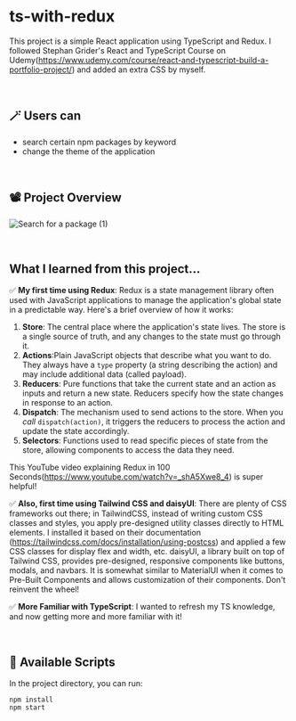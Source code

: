 # ts-with-redux

This project is a simple React application using TypeScript and Redux. I followed Stephan Grider's React and TypeScript Course on Udemy(https://www.udemy.com/course/react-and-typescript-build-a-portfolio-project/) and added an extra CSS by myself. 

 <br />
 
## 🪄 Users can

- search certain npm packages by keyword
- change the theme of the application

<br />

## 📽 Project Overview
![Search for a package (1)](https://github.com/user-attachments/assets/5f1cd071-45fb-4cfe-99ae-ad529fa72586)

<br />

## What I learned from this project...

✅ **My first time using Redux**: Redux is a state management library often used with JavaScript applications to manage the application's global state in a predictable way.
Here's a brief overview of how it works:
1. **Store**: The central place where the application's state lives. The store is a single source of truth, and any changes to the state must go through it.
2. **Actions**:Plain JavaScript objects that describe what you want to do. They always have a `type` property (a string describing the action) and may include additional data (called payload).    
3. **Reducers**: Pure functions that take the current state and an action as inputs and return a new state. Reducers specify how the state changes in response to an action.  
4. **Dispatch**: The mechanism used to send actions to the store. When you *call* `dispatch(action)`, it triggers the reducers to process the action and update the state accordingly. 
5. **Selectors**: Functions used to read specific pieces of state from the store, allowing components to access the data they need.

This YouTube video explaining Redux in 100 Seconds(https://www.youtube.com/watch?v=_shA5Xwe8_4) is super helpful! 

✅ **Also, first time using Tailwind CSS and daisyUI**: There are plenty of CSS frameworks out there; in TailwindCSS, instead of writing custom CSS classes and styles, you apply pre-designed utility classes directly to HTML elements. I installed it based on their documentation (https://tailwindcss.com/docs/installation/using-postcss) and applied a few CSS classes for display flex and width, etc. daisyUI, a library built on top of Tailwind CSS, provides pre-designed, responsive components like buttons, modals, and navbars. It is somewhat similar to MaterialUI when it comes to Pre-Built Components and allows customization of their components. Don't reinvent the wheel! 

✅ **More Familiar with TypeScript**: I wanted to refresh my TS knowledge, and now getting more and more familiar with it! 

<br />

## 🤖 Available Scripts

In the project directory, you can run:

```
npm install 
npm start
```

